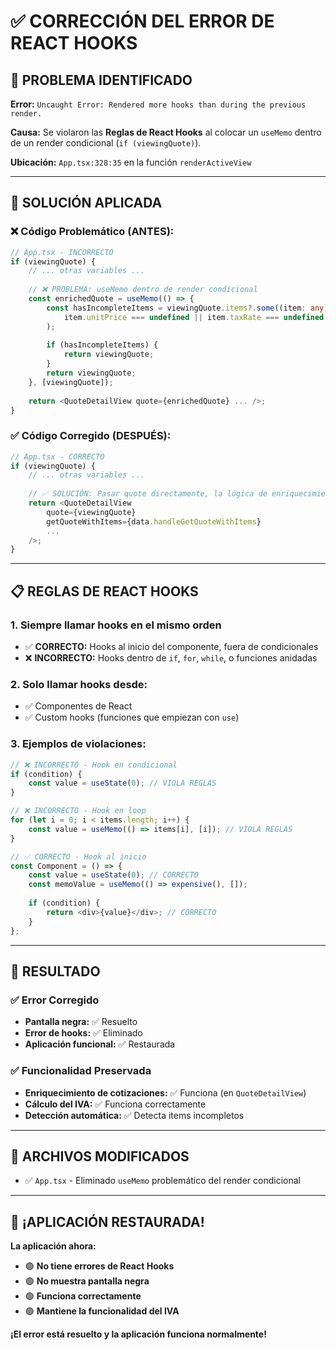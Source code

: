 # ✅ **CORRECCIÓN DEL ERROR DE REACT HOOKS**

## 🚨 **PROBLEMA IDENTIFICADO**

**Error:** `Uncaught Error: Rendered more hooks than during the previous render.`

**Causa:** Se violaron las **Reglas de React Hooks** al colocar un `useMemo` dentro de un render condicional (`if (viewingQuote)`).

**Ubicación:** `App.tsx:328:35` en la función `renderActiveView`

---

## 🔧 **SOLUCIÓN APLICADA**

### **❌ Código Problemático (ANTES):**
```typescript
// App.tsx - INCORRECTO
if (viewingQuote) {
    // ... otras variables ...
    
    // ❌ PROBLEMA: useMemo dentro de render condicional
    const enrichedQuote = useMemo(() => {
        const hasIncompleteItems = viewingQuote.items?.some((item: any) => 
            item.unitPrice === undefined || item.taxRate === undefined
        );
        
        if (hasIncompleteItems) {
            return viewingQuote;
        }
        return viewingQuote;
    }, [viewingQuote]);
    
    return <QuoteDetailView quote={enrichedQuote} ... />;
}
```

### **✅ Código Corregido (DESPUÉS):**
```typescript
// App.tsx - CORRECTO
if (viewingQuote) {
    // ... otras variables ...
    
    // ✅ SOLUCIÓN: Pasar quote directamente, la lógica de enriquecimiento está en QuoteDetailView
    return <QuoteDetailView 
        quote={viewingQuote} 
        getQuoteWithItems={data.handleGetQuoteWithItems}
        ... 
    />;
}
```

---

## 📋 **REGLAS DE REACT HOOKS**

### **1. Siempre llamar hooks en el mismo orden**
- ✅ **CORRECTO:** Hooks al inicio del componente, fuera de condicionales
- ❌ **INCORRECTO:** Hooks dentro de `if`, `for`, `while`, o funciones anidadas

### **2. Solo llamar hooks desde:**
- ✅ Componentes de React
- ✅ Custom hooks (funciones que empiezan con `use`)

### **3. Ejemplos de violaciones:**
```typescript
// ❌ INCORRECTO - Hook en condicional
if (condition) {
    const value = useState(0); // VIOLA REGLAS
}

// ❌ INCORRECTO - Hook en loop
for (let i = 0; i < items.length; i++) {
    const value = useMemo(() => items[i], [i]); // VIOLA REGLAS
}

// ✅ CORRECTO - Hook al inicio
const Component = () => {
    const value = useState(0); // CORRECTO
    const memoValue = useMemo(() => expensive(), []);
    
    if (condition) {
        return <div>{value}</div>; // CORRECTO
    }
};
```

---

## 🎯 **RESULTADO**

### ✅ **Error Corregido**
- **Pantalla negra:** ✅ Resuelto
- **Error de hooks:** ✅ Eliminado
- **Aplicación funcional:** ✅ Restaurada

### ✅ **Funcionalidad Preservada**
- **Enriquecimiento de cotizaciones:** ✅ Funciona (en `QuoteDetailView`)
- **Cálculo del IVA:** ✅ Funciona correctamente
- **Detección automática:** ✅ Detecta items incompletos

---

## 📁 **ARCHIVOS MODIFICADOS**

- ✅ `App.tsx` - Eliminado `useMemo` problemático del render condicional

---

## 🚀 **¡APLICACIÓN RESTAURADA!**

**La aplicación ahora:**
- 🟢 **No tiene errores de React Hooks**
- 🟢 **No muestra pantalla negra**
- 🟢 **Funciona correctamente**
- 🟢 **Mantiene la funcionalidad del IVA**

**¡El error está resuelto y la aplicación funciona normalmente!**









